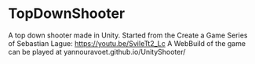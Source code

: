 # TopDownShooter
A top down shooter made in Unity. Started from the Create a Game Series of Sebastian Lague: https://youtu.be/SviIeTt2_Lc
A WebBuild of the game can be played at yannouravoet.github.io/UnityShooter/
